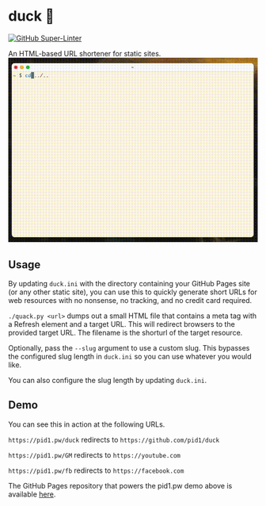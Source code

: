 # duck 🦆

[![GitHub Super-Linter](https://github.com/pid1/duck/workflows/Linting/badge.svg)](https://github.com/marketplace/actions/super-linter)

An HTML-based URL shortener for static sites.
![Demo Gif](demo.gif)

## Usage

By updating `duck.ini` with the directory containing your GitHub Pages site (or any other static site), you can use this to quickly generate short URLs for web resources with no nonsense, no tracking, and no credit card required.

`./quack.py <url>` dumps out a small HTML file that contains a meta tag with a Refresh element and a target URL. This will redirect browsers to the provided target URL. The filename is the shorturl of the target resource.

Optionally, pass the `--slug` argument to use a custom slug. This bypasses the configured slug length in `duck.ini` so you can use whatever you would like.

You can also configure the slug length by updating `duck.ini`.

## Demo

You can see this in action at the following URLs.

`https://pid1.pw/duck` redirects to `https://github.com/pid1/duck`

`https://pid1.pw/GM` redirects to `https://youtube.com`

`https://pid1.pw/fb` redirects to `https://facebook.com`

The GitHub Pages repository that powers the pid1.pw demo above is available [here](https://github.com/pid1/redirect).